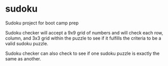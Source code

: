 # sudoku
Sudoku project for boot camp prep

Sudoku checker will accept a 9x9 grid of numbers and will check each row, column, and 3x3 grid within the puzzle to see if it fulfills the criteria to be a valid sudoku puzzle.

Sudoku checker can also check to see if one sudoku puzzle is exactly the same as another.
